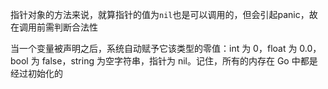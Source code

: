 指针对象的方法来说，就算指针的值为`nil`也是可以调用的，但会引起panic，故在调用前需判断合法性





当一个变量被声明之后，系统自动赋予它该类型的零值：int 为 0，float 为 0.0，bool 为 false，string 为空字符串，指针为 nil。记住，所有的内存在 Go 中都是经过初始化的

